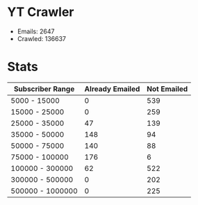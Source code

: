 # YT Crawler
- Emails: 2647
- Crawled: 136637

# Stats
| Subscriber Range  | Already Emailed | Not Emailed |
|-------|-------|-------|
| 5000 - 15000 | 0 | 539 |
| 15000 - 25000 | 0 | 259 |
| 25000 - 35000 | 47 | 139 |
| 35000 - 50000 | 148 | 94 |
| 50000 - 75000 | 140 | 88 |
| 75000 - 100000 | 176 | 6 |
| 100000 - 300000 | 62 | 522 |
| 300000 - 500000 | 0 | 202 |
| 500000 - 1000000 | 0 | 225 |
